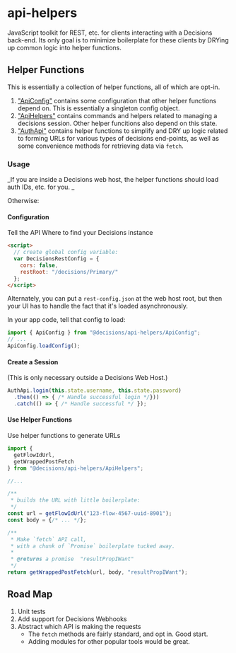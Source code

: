 # api-helpers
JavaScript toolkit for REST, etc. for clients interacting with a Decisions back-end. Its only goal is to minimize boilerplate for these clients by DRYing up common logic into helper functions.

## Helper Functions
This is essentially a collection of helper functions, all of which are opt-in.

1. ["ApiConfig"](docs/modules/_apiconfig_.md) contains some configuration that other helper functions depend on. This is essentially a singleton config object.
1. ["ApiHelpers"](docs/modules/_apihelpers_.md) contains commands and helpers related to managing a decisions session. Other helper funcitions also depend on this state. 
1. ["AuthApi"](docs/modules/_authapi_.md) contains helper functions to simplify and DRY up logic related to forming URLs for various types of decisions end-points,
as well as some convenience methods for retrieving data via `fetch`.

### Usage

_If you are inside a Decisions web host, the helper functions should
load auth IDs, etc. for you. _

Otherwise:

#### Configuration

Tell the API Where to find your Decisions instance

```html
<script>
  // create global config variable:
  var DecisionsRestConfig = {
    cors: false,
    restRoot: "/decisions/Primary/"
  };
</script>
```

Alternately, you can put a `rest-config.json` at the web host root, but then your UI has to handle the fact that it's loaded asynchronously.

In your app code, tell that config to load:

```javascript
import { ApiConfig } from "@decisions/api-helpers/ApiConfig";
// ...
ApiConfig.loadConfig();
```

#### Create a Session

(This is only necessary outside a Decisions Web Host.)

```javascript
AuthApi.login(this.state.username, this.state.password)
  .then(() => { /* Handle successful login */}))
  .catch(() => { /* Handle successful */ });

```

#### Use Helper Functions

Use helper functions to generate URLs

```javascript
import {
  getFlowIdUrl,
  getWrappedPostFetch
} from "@decisions/api-helpers/ApiHelpers";

//...

/**
 * builds the URL with little boilerplate:
 */
const url = getFlowIdUrl("123-flow-4567-uuid-8901");
const body = {/* ... */};

/**
 * Make `fetch` API call,
 * with a chunk of `Promise` boilerplate tucked away. 
 * 
 * @returns a promise  "resultPropIWant" 
 */ 
return getWrappedPostFetch(url, body, "resultPropIWant");

```


## Road Map
1. Unit tests
1. Add support for Decisions Webhooks
1. Abstract which API is making the requests
    * The `fetch` methods are fairly standard, and opt in. Good start.
    * Adding modules for other popular tools would be great. 


